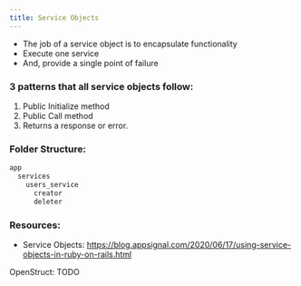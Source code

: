 ```yaml
---
title: Service Objects
---
```


- The job of a service object is to encapsulate functionality
- Execute one service
- And, provide a single point of failure

### 3 patterns that all service objects follow:
1. Public Initialize method
2. Public Call method
3. Returns a response or error.

### Folder Structure:

```rb
app
  services
    users_service
      creator
      deleter
```

### Resources:
- Service Objects: https://blog.appsignal.com/2020/06/17/using-service-objects-in-ruby-on-rails.html

OpenStruct: TODO
